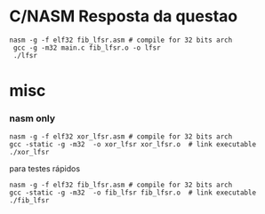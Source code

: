 # C/NASM Resposta da questao
``` 
nasm -g -f elf32 fib_lfsr.asm # compile for 32 bits arch
 gcc -g -m32 main.c fib_lfsr.o -o lfsr
 ./lfsr 
 ```


# misc
### nasm only
```
nasm -g -f elf32 xor_lfsr.asm # compile for 32 bits arch
gcc -static -g -m32  -o xor_lfsr xor_lfsr.o  # link executable
./xor_lfsr
```

para testes rápidos

```
nasm -g -f elf32 fib_lfsr.asm # compile for 32 bits arch
gcc -static -g -m32  -o fib_lfsr fib_lfsr.o  # link executable
./fib_lfsr
```
